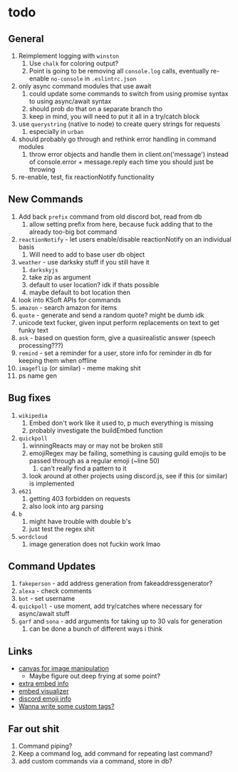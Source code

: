 # todo

## General

1. Reimplement logging with `winston`
   1. Use `chalk` for coloring output?
   2. Point is going to be removing all `console.log` calls, eventually re-enable `no-console` in `.eslintrc.json`
2. only async command modules that use await
   1. could update some commands to switch from using promise syntax to using async/await syntax
   2. should prob do that on a separate branch tho
   3. keep in mind, you will need to put it all in a try/catch block
3. use `querystring` (native to node) to create query strings for requests
   1. especially in `urban`
4. should probably go through and rethink error handling in command modules
   1. throw error objects and handle them in client.on('message') instead of console.error + message.reply each time you should just be throwing
5. re-enable, test, fix reactionNotify functionality

## New Commands

1. Add back `prefix` command from old discord bot, read from db
   1. allow setting prefix from here, because fuck adding that to the already too-big bot command
2. `reactionNotify` - let users enable/disable reactionNotify on an individual basis
   1. Will need to add to base user db object
3. `weather` - use darksky stuff if you still have it
   1. `darkskyjs`
   2. take zip as argument
   3. default to user location? idk if thats possible
   4. maybe default to bot location then
4. look into KSoft APIs for commands
5. `amazon` - search amazon for items
6. `quote` - generate and send a random quote? might be dumb idk
7. unicode text fucker, given input perform replacements on text to get funky text
8. `ask` - based on question form, give a quasirealistic answer (speech processing???)
9. `remind` - set a reminder for a user, store info for reminder in db for keeping them when offline
10. `imageflip` (or similar) - meme making shit
11. ps name gen

## Bug fixes

1. `wikipedia`
   1. Embed don't work like it used to, p much everything is missing
   2. probably investigate the buildEmbed function
2. `quickpoll`
   1. winningReacts may or may not be broken still
   2. emojiRegex may be failing, something is causing guild emojis to be passed through as a regular emoji (~line 50)
      1. can't really find a pattern to it
   3. look around at other projects using discord.js, see if this (or similar) is implemented
3. `e621`
   1. getting 403 forbidden on requests
   2. also look into arg parsing
4. `b`
   1. might have trouble with double b's
   2. just test the regex shit
5. `wordcloud`
   1. image generation does not fuckin work lmao

## Command Updates

1. `fakeperson` - add address generation from fakeaddressgenerator?
2. `alexa` - check comments
3. `bot` - set username
4. `quickpoll` - use moment, add try/catches where necessary for async/await stuff
5. `garf` and `sona` - add arguments for taking up to 30 vals for generation
   1. can be done a bunch of different ways i think

## Links

- [canvas for image manipulation](https://discordjs.guide/popular-topics/canvas.html#setting-up-canvas)
  - Maybe figure out deep frying at some point?
- [extra embed info](https://discordjs.guide/popular-topics/embeds.html#embed-preview)
- [embed visualizer](https://leovoel.github.io/embed-visualizer/)
- [discord emoji info](https://github.com/AnIdiotsGuide/discordjs-bot-guide/blob/master/coding-guides/using-emojis.md)
- [Wanna write some custom tags?](https://developer.mozilla.org/en-US/docs/Web/JavaScript/Reference/Template_literals#Tagged_templates)

## Far out shit

1. Command piping?
2. Keep a command log, add command for repeating last command?
3. add custom commands via a command, store in db?
